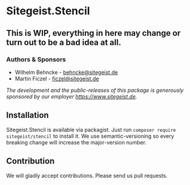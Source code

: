 # Sitegeist.Stencil 
## This is WIP, everything in here may change or turn out to be a bad idea at all.

### Authors & Sponsors

* Wilhelm Behncke - behncke@sitegeist.de
* Martin Ficzel - ficzel@sitegeist.de

*The development and the public-releases of this package is generously sponsored by our employer https://www.sitegeist.de.*

## Installation

Sitegeist.Stencil is available via packagist. Just run `composer require sitegeist/stencil` to install it. We use semantic-versioning so every breaking change will increase the major-version number.

## Contribution

We will gladly accept contributions. Please send us pull requests.
